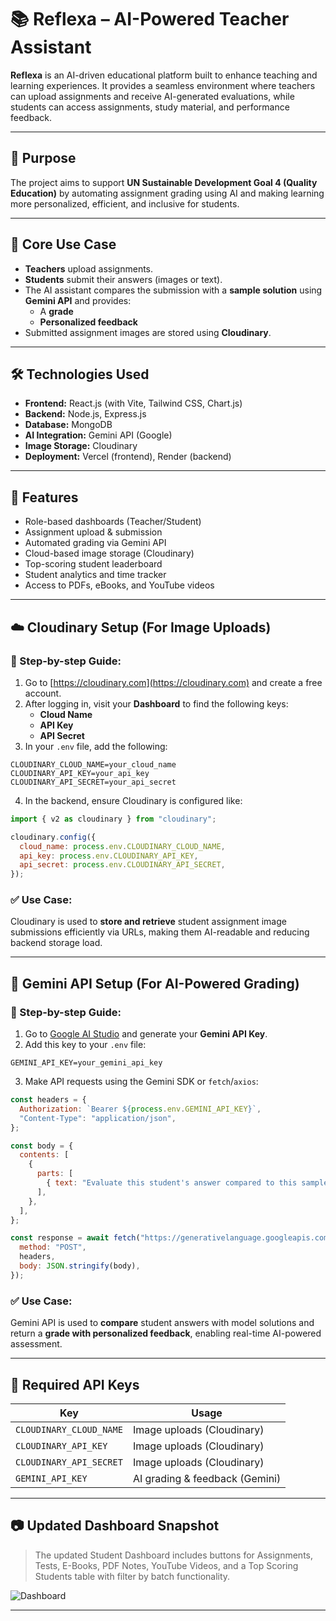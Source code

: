 # 📚 Reflexa – AI-Powered Teacher Assistant

**Reflexa** is an AI-driven educational platform built to enhance teaching and learning experiences. It provides a seamless environment where teachers can upload assignments and receive AI-generated evaluations, while students can access assignments, study material, and performance feedback.

---

## 🚀 Purpose

The project aims to support **UN Sustainable Development Goal 4 (Quality Education)** by automating assignment grading using AI and making learning more personalized, efficient, and inclusive for students.

---

## 🧠 Core Use Case

- **Teachers** upload assignments.
- **Students** submit their answers (images or text).
- The AI assistant compares the submission with a **sample solution** using **Gemini API** and provides:
  - A **grade**
  - **Personalized feedback**
- Submitted assignment images are stored using **Cloudinary**.

---

## 🛠️ Technologies Used

- **Frontend:** React.js (with Vite, Tailwind CSS, Chart.js)
- **Backend:** Node.js, Express.js
- **Database:** MongoDB
- **AI Integration:** Gemini API (Google)
- **Image Storage:** Cloudinary
- **Deployment:** Vercel (frontend), Render (backend)

---

## 📁 Features

- Role-based dashboards (Teacher/Student)
- Assignment upload & submission
- Automated grading via Gemini API
- Cloud-based image storage (Cloudinary)
- Top-scoring student leaderboard
- Student analytics and time tracker
- Access to PDFs, eBooks, and YouTube videos

---

## ☁️ Cloudinary Setup (For Image Uploads)

### 🔧 Step-by-step Guide:

1. Go to [https://cloudinary.com](https://cloudinary.com) and create a free account.
2. After logging in, visit your **Dashboard** to find the following keys:
   - **Cloud Name**
   - **API Key**
   - **API Secret**
3. In your `.env` file, add the following:

```env
CLOUDINARY_CLOUD_NAME=your_cloud_name
CLOUDINARY_API_KEY=your_api_key
CLOUDINARY_API_SECRET=your_api_secret
```

4. In the backend, ensure Cloudinary is configured like:

```js
import { v2 as cloudinary } from "cloudinary";

cloudinary.config({
  cloud_name: process.env.CLOUDINARY_CLOUD_NAME,
  api_key: process.env.CLOUDINARY_API_KEY,
  api_secret: process.env.CLOUDINARY_API_SECRET,
});
```

### ✅ Use Case:

Cloudinary is used to **store and retrieve** student assignment image submissions efficiently via URLs, making them AI-readable and reducing backend storage load.

---

## 🤖 Gemini API Setup (For AI-Powered Grading)

### 🔧 Step-by-step Guide:

1. Go to [Google AI Studio](https://makersuite.google.com/) and generate your **Gemini API Key**.
2. Add this key to your `.env` file:

```env
GEMINI_API_KEY=your_gemini_api_key
```

3. Make API requests using the Gemini SDK or `fetch`/`axios`:

```js
const headers = {
  Authorization: `Bearer ${process.env.GEMINI_API_KEY}`,
  "Content-Type": "application/json",
};

const body = {
  contents: [
    {
      parts: [
        { text: "Evaluate this student's answer compared to this sample solution..." },
      ],
    },
  ],
};

const response = await fetch("https://generativelanguage.googleapis.com/v1beta/models/gemini-pro:generateContent", {
  method: "POST",
  headers,
  body: JSON.stringify(body),
});
```

### ✅ Use Case:

Gemini API is used to **compare** student answers with model solutions and return a **grade with personalized feedback**, enabling real-time AI-powered assessment.

---

## 🔐 Required API Keys

| Key                  | Usage                            |
|----------------------|----------------------------------|
| `CLOUDINARY_CLOUD_NAME` | Image uploads (Cloudinary)       |
| `CLOUDINARY_API_KEY`     | Image uploads (Cloudinary)       |
| `CLOUDINARY_API_SECRET`  | Image uploads (Cloudinary)       |
| `GEMINI_API_KEY`         | AI grading & feedback (Gemini)   |

---

## 📷 Updated Dashboard Snapshot

> The updated Student Dashboard includes buttons for Assignments, Tests, E-Books, PDF Notes, YouTube Videos, and a Top Scoring Students table with filter by batch functionality.

![Dashboard](./assets/dashboard-snapshot.png) <!-- Make sure to add the actual image in the repo or use a correct Cloudinary/Vercel-hosted link -->

---